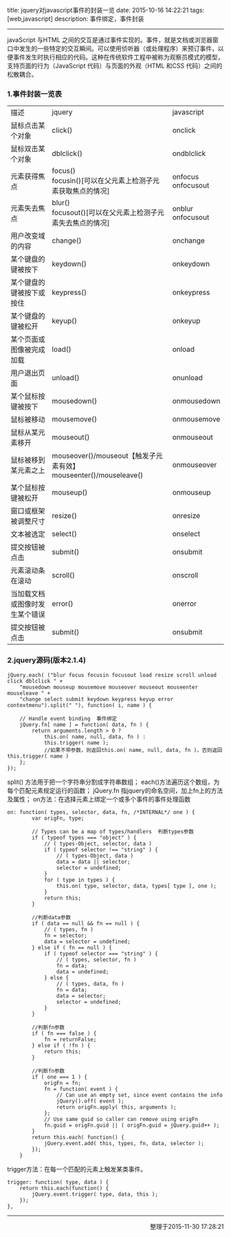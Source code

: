 title: jquery对javascript事件的封装一览
date: 2015-10-16 14:22:21
tags: [web,javascript]
description: 事件绑定，事件封装

---

javaScript 与HTML 之间的交互是通过事件实现的。事件，就是文档或浏览器窗口中发生的一些特定的交互瞬间。可以使用侦听器（或处理程序）来预订事件，以便事件发生时执行相应的代码。这种在传统软件工程中被称为观察员模式的模型，支持页面的行为（JavaScript 代码）与页面的外观（HTML 和CSS 代码）之间的松散耦合。

<!-- more -->

### 1.事件封装一览表

<table> <tbody><tr> <td>描述</td> <td>jquery</td> <td>javascript</td> </tr> <tr> <td>鼠标点击某个对象</td> <td>click()</td> <td>onclick</td> </tr> <tr> <td>鼠标双击某个对象</td> <td>dblclick()</td> <td>ondblclick</td> </tr> <tr> <td>元素获得焦点</td> <td>focus()<br/>focusin()[可以在父元素上检测子元素获取焦点的情况]</td> <td>onfocus<br/>onfocusout</td> </tr> <tr> <td>元素失去焦点</td> <td>blur()<br/>focusout()[可以在父元素上检测子元素失去焦点的情况]</td> <td>onblur<br/>onfocusout</td> </tr> <tr> <td>用户改变域的内容</td> <td>change()</td> <td>onchange</td> </tr> <tr> <td>某个键盘的键被按下</td> <td>keydown()</td> <td>onkeydown</td> </tr> <tr> <td>某个键盘的键被按下或按住</td> <td>keypress()</td> <td>onkeypress</td> </tr> <tr> <td>某个键盘的键被松开 </td> <td>keyup()</td> <td>onkeyup</td> </tr> <tr> <td>某个页面或图像被完成加载</td> <td>load()</td> <td>onload</td> </tr> <tr> <td>用户退出页面</td> <td>unload()</td> <td>onunload</td> </tr> <tr> <td>某个鼠标按键被按下</td> <td>mousedown()</td> <td>onmousedown</td> </tr> <tr> <td>鼠标被移动</td> <td>mousemove()</td> <td>onmousemove</td> </tr> <tr> <td>鼠标从某元素移开</td> <td>mouseout()</td> <td>onmouseout</td> </tr> <tr> <td>鼠标被移到某元素之上</td> <td>mouseover()/mouseout【触发子元素有效】<br/> mouseenter()/mouseleave()</td> <td>onmouseover</td> </tr> <tr> <td>某个鼠标按键被松开</td> <td>mouseup()</td> <td>onmouseup</td> </tr> <tr> <td>窗口或框架被调整尺寸</td> <td>resize()</td> <td>onresize</td> </tr> <tr> <td>文本被选定</td> <td>select()</td> <td>onselect</td> </tr> <tr> <td>提交按钮被点击</td> <td>submit()</td> <td>onsubmit</td> </tr> <tr> <td>元素滚动条在滚动</td> <td>scroll()</td> <td>onscroll</td> </tr> <tr> <td>当加载文档或图像时发生某个错误</td> <td>error()</td> <td>onerror</td> </tr> <tr> <td>提交按钮被点击</td> <td>submit()</td> <td>onsubmit</td> </tr> </tbody></table>

### 2.jquery源码(版本2.1.4)
	jQuery.each( ("blur focus focusin focusout load resize scroll unload click dblclick " +
		"mousedown mouseup mousemove mouseover mouseout mouseenter mouseleave " +
		"change select submit keydown keypress keyup error contextmenu").split(" "), function( i, name ) {

		// Handle event binding  事件绑定
		jQuery.fn[ name ] = function( data, fn ) {
			return arguments.length > 0 ?
				this.on( name, null, data, fn ) :
				this.trigger( name ); 
				//如果不带参数，则返回this.on( name, null, data, fn )，否则返回this.trigger( name )
		};
	});

split() 方法用于把一个字符串分割成字符串数组；
each()方法遍历这个数组，为每个匹配元素规定运行的函数；
jQuery.fn 指jquery的命名空间，加上fn上的方法及属性；
on方法：在选择元素上绑定一个或多个事件的事件处理函数

	on: function( types, selector, data, fn, /*INTERNAL*/ one ) {
			var origFn, type;

			// Types can be a map of types/handlers  判断types参数
			if ( typeof types === "object" ) {
				// ( types-Object, selector, data )
				if ( typeof selector !== "string" ) {
					// ( types-Object, data )
					data = data || selector;
					selector = undefined;
				}
				for ( type in types ) {
					this.on( type, selector, data, types[ type ], one );
				}
				return this;
			}
			
			//判断data参数
			if ( data == null && fn == null ) {  
				// ( types, fn )
				fn = selector;
				data = selector = undefined;
			} else if ( fn == null ) {
				if ( typeof selector === "string" ) {
					// ( types, selector, fn )
					fn = data;
					data = undefined;
				} else {
					// ( types, data, fn )
					fn = data;
					data = selector;
					selector = undefined;
				}
			}

			//判断fn参数
			if ( fn === false ) {  
				fn = returnFalse;
			} else if ( !fn ) {
				return this;
			}

			//判断fn参数
			if ( one === 1 ) {
				origFn = fn;
				fn = function( event ) {
					// Can use an empty set, since event contains the info
					jQuery().off( event );
					return origFn.apply( this, arguments );
				};
				// Use same guid so caller can remove using origFn
				fn.guid = origFn.guid || ( origFn.guid = jQuery.guid++ );
			}
			return this.each( function() {
				jQuery.event.add( this, types, fn, data, selector );
			});
		}

trigger方法：在每一个匹配的元素上触发某类事件。

	trigger: function( type, data ) {
		return this.each(function() {
			jQuery.event.trigger( type, data, this );
		});
	},


---
<p style="text-align:right">整理于2015-11-30 17:28:21</p>
